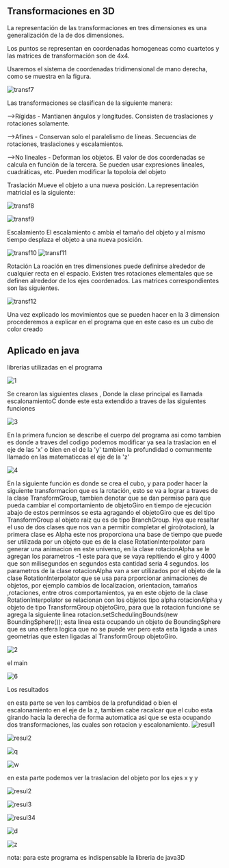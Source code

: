 ## Transformaciones en 3D
La representación de las transformaciones en tres dimensiones es una generalización de la de dos dimensiones.

Los puntos se representan en coordenadas homogeneas como cuartetos y las matrices de transformación son de 4x4.

Usaremos el sistema de coordenadas tridimensional de mano derecha, como se muestra en la figura.

![transf7](https://user-images.githubusercontent.com/72089660/143964846-ceb837f0-f0b5-4080-a64a-2bc78a067674.gif)

Las transformaciones se clasifican de la siguiente manera:

-->Rígidas - Mantianen ángulos y longitudes. Consisten de traslaciones y rotaciones solamente.
	
-->Afines - Conservan solo el paralelismo de líneas. Secuencias de rotaciones, traslaciones y escalamientos.
	
-->No lineales - Deforman los objetos. El valor de dos coordenadas se calcula en función de la tercera. Se pueden usar expresiones lineales, cuadráticas, etc. Pueden modificar la topoloía del objeto

Traslación
Mueve el objeto a una nueva posición. La representación matricial es la siguiente:

![transf8](https://user-images.githubusercontent.com/72089660/143965055-88afe0fd-8202-463d-b388-4eac0c86aa92.gif)

![transf9](https://user-images.githubusercontent.com/72089660/143965063-4a041e6f-bb54-400a-a1ab-4bf255de6b9d.gif)

Escalamiento
El escalamiento c ambia el tamaño del objeto y al mismo tiempo desplaza el objeto a una nueva posición.

![transf10](https://user-images.githubusercontent.com/72089660/143965098-b3f0a744-31df-4ea6-908b-758d464db027.gif)
![transf11](https://user-images.githubusercontent.com/72089660/143965110-e35b2dad-f7f9-4a48-8ef3-1e9cf7e7ce02.gif)

Rotación
La roación en tres dimensiones puede definirse alrededor de cualquier recta en el espacio. Existen tres rotaciones elementales que se definen alrededor de los ejes coordenados. Las matrices correspondientes son las siguientes.

![transf12](https://user-images.githubusercontent.com/72089660/143965215-5ebc1345-1b7a-462f-bcf0-abb2edcd2113.gif)

Una vez explicado los movimientos que se pueden hacer en la 3 dimension procederemos a explicar en el programa que en este caso es un cubo de color creado 

## Aplicado en java

librerias utilizadas en el programa

![1](https://user-images.githubusercontent.com/72089660/143966224-3f04f7cb-19dc-4244-831c-77ba2584f2ff.PNG)

Se crearon las siguientes clases , Donde la clase principal es llamada escalonamientoC donde este esta extendido a traves de las siguientes funciones

![3](https://user-images.githubusercontent.com/72089660/143966340-f3ccdc37-8881-4a17-94bc-425bc2a477d9.PNG)

En la primera funcion se describe el cuerpo del programa asi como tambien es donde a traves del codigo podemos modificar ya sea la traslacion en el eje de las 'x' o bien en el de la 'y' tambien la profundidad o comunmente llamado en las matematiccas el eje de la 'z'


![4](https://user-images.githubusercontent.com/72089660/143991754-227ffd86-cbb1-48eb-93f6-48af65f28cbe.PNG)

En la siguiente función es donde se crea el cubo, y para poder hacer la siguiente transformacion que es la rotación, esto se va a lograr a traves de la clase TransformGroup, tambien denotar que  se dan permiso para que pueda cambiar el comportamiento de objetoGiro en tiempo de ejecución abajo de estos perminsos se esta agragando el objetoGiro que es del tipo TransformGroup al objeto raiz qu es de tipo BranchGroup. Hya que resaltar el uso de dos clases que nos van a permitir completar el giro(rotacion), la primera clase es Alpha este nos proporciona una base de tiempo que puede ser utilizada por un objeto que es de la clase RotationInterpolator para generar una animacion en este universo, en la clase rotacionAlpha se le agregan los parametros -1 este para que se vaya repitiendo el giro y 4000 que son milisegundos en segundos esta cantidad seria 4 segundos. los parametros de la clase rotacionAlpha van a ser utilizados por el objeto de la clase RotationInterpolator que se usa para prporcionar animaciones de objetos, por ejemplo cambios de localizacion, orientacion, tamaños ,rotaciones, entre otros comportamientos, ya en este objeto de la clase RotationInterpolator se relacionan con los objetos tipo alpha rotacionAlpha y objeto de tipo TransformGroup objetoGiro, para que la rotacion funcione se agrega la siguiente linea rotacion.setSchedulingBounds(new BoundingSphere()); esta linea esta ocupando un objeto de BoundingSphere que es una esfera logica que no se puede ver pero esta esta ligada a unas geometrias que esten ligadas al TransformGroup objetoGiro.


![2](https://user-images.githubusercontent.com/72089660/143995928-3a3c9fc4-cab8-449f-8119-579155686479.PNG)

el main

![6](https://user-images.githubusercontent.com/72089660/143996404-87149394-793b-4d0c-a473-8f63bfe2192d.PNG)


Los resultados

en esta parte se ven los cambios de la profundidad o bien el escalonamiento en el eje de la z, tambien cabe racalcar que el cubo esta girando hacia la derecha de forma automatica asi que se esta ocupando dos transformaciones, las cuales son rotacion y escalonamiento.
![resul1](https://user-images.githubusercontent.com/72089660/143996443-9b14364d-2e98-4d2c-abda-a7a15eb159d8.PNG)

![resul2](https://user-images.githubusercontent.com/72089660/143996572-110be9cd-ad91-4fbf-afda-f5502823bd71.PNG)

![q](https://user-images.githubusercontent.com/72089660/143997666-9116d338-adb2-4f5c-b4b4-ac65df8680c0.PNG)

![w](https://user-images.githubusercontent.com/72089660/143997799-503acbc9-6663-4a18-9e69-4713ce9cc7a5.PNG)

en esta parte podemos ver la traslacion del objeto por los ejes x y y

![resul2](https://user-images.githubusercontent.com/72089660/143996986-6aa110aa-63fd-44f4-ae25-4bf514ca7ff8.PNG)

![resul3](https://user-images.githubusercontent.com/72089660/143997002-85a1fc63-2267-4e25-9bc5-4261acb4dfb8.PNG)

![resul34](https://user-images.githubusercontent.com/72089660/143997069-43245193-d50e-4245-9e20-eab4d9fe3995.PNG)

![d](https://user-images.githubusercontent.com/72089660/143997165-305f9403-546e-4841-84dc-387511c25bba.PNG)

![z](https://user-images.githubusercontent.com/72089660/143997381-a0eb3ef5-521d-4a1a-bc99-c50b2b51f020.PNG)

nota: para este programa es indispensable la libreria de java3D



